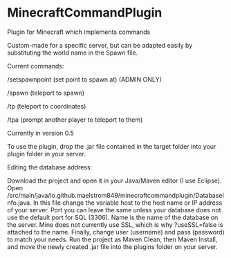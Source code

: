 # MinecraftCommandPlugin
Plugin for Minecraft which implements commands


Custom-made for a specific server, but can be adapted easily by substituting the world name in the Spawn file.

Current commands:

/setspawnpoint (set point to spawn at) (ADMIN ONLY)

/spawn (teleport to spawn)

/tp (teleport to coordinates)

/tpa (prompt another player to teleport to them)



Currently in version 0.5

To use the plugin, drop the .jar file contained in the target folder into your plugin folder in your server.



Editing the database address:

Download the project and open it in your Java/Maven editor (I use Eclipse). Open /src/main/java/io.github.maelstrom849/minecraftcommandplugin/DatabaseInfo.java. In this file change the variable host to the host name or IP address of your server. Port you can leave the same unless your database does not use the default port for SQL (3306). Name is the name of the database on the server. Mine does not currently use SSL, which is why ?useSSL=false is attached to the name. Finally, change user (username) and pass (password) to match your needs. Run the project as Maven Clean, then Maven Install, and move the newly created .jar file into the plugins folder on your server.
